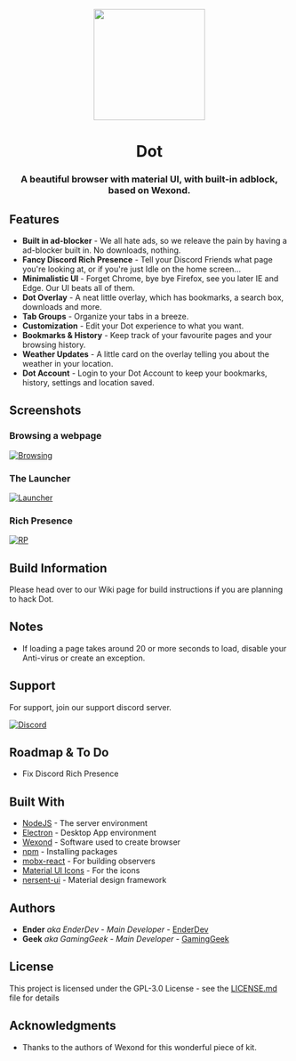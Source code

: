 <p align="center">
  <img src="https://bot.ender.site/img/dot.png" style="display: block;margin-left: auto;margin-right: auto;" data-canonical-src="https://bot.ender.site/img/dot.png" width="200" height="200" align="center"/>
</p>

<h1 align="center">Dot</h1>
<h3 align="center">A beautiful browser with material UI, with built-in adblock, based on Wexond.</h3>

## Features

* **Built in ad-blocker** - We all hate ads, so we releave the pain by having a ad-blocker built in. No downloads, nothing.
* **Fancy Discord Rich Presence** - Tell your Discord Friends what page you're looking at, or if you're just Idle on the home screen...
* **Minimalistic UI** - Forget Chrome, bye bye Firefox, see you later IE and Edge. Our UI beats all of them.
* **Dot Overlay** - A neat little overlay, which has bookmarks, a search box, downloads and more.
* **Tab Groups** - Organize your tabs in a breeze.
* **Customization** - Edit your Dot experience to what you want.
* **Bookmarks & History** - Keep track of your favourite pages and your browsing history.
* **Weather Updates** - A little card on the overlay telling you about the weather in your location.
* **Dot Account** - Login to your Dot Account to keep your bookmarks, history, settings and location saved.

## Screenshots

### Browsing a webpage
[![Browsing](https://i.imgur.com/hHeoAXN.png)]()

### The Launcher
[![Launcher](https://i.imgur.com/ME6m5Rc.png)]()

### Rich Presence
[![RP](https://i.imgur.com/DCI96kW.png)]()

## Build Information

Please head over to our Wiki page for build instructions if you are planning to hack Dot.

## Notes
* If loading a page takes around 20 or more seconds to load, disable your Anti-virus or create an exception.

## Support

For support, join our support discord server.

[![Discord](https://discordapp.com/api/guilds/525056817399726102/widget.png?style=banner2)](https://discordbots.org/servers/525056817399726102)

## Roadmap & To Do

* Fix Discord Rich Presence

## Built With

* [NodeJS](https://nodejs.org/en/) - The server environment
* [Electron](https://electronjs.org/) - Desktop App environment
* [Wexond](https://github.com/wexond/wexond) - Software used to create browser
* [npm](https://npmjs.org) - Installing packages
* [mobx-react](https://github.com/mobxjs/mobx-react) - For building observers
* [Material UI Icons](https://material.io/) - For the icons
* [nersent-ui](https://github.com/nersent/nersent-ui) - Material design framework

## Authors

* **Ender** *aka EnderDev* - *Main Developer* - [EnderDev](https://github.com/EnderDev)
* **Geek** *aka GamingGeek* - *Main Developer* - [GamingGeek](https://github.com/GamingGeek)

## License

This project is licensed under the GPL-3.0 License - see the [LICENSE.md](LICENSE.md) file for details

## Acknowledgments

* Thanks to the authors of Wexond for this wonderful piece of kit.

